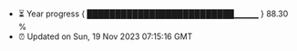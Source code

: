 - ⏳ Year progress { ██████████████████████████▁▁▁▁ } 88.30 %
- ⏰ Updated on Sun, 19 Nov 2023 07:15:16 GMT


